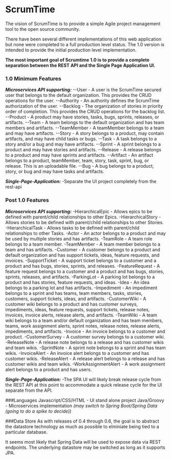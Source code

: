 # ScrumTime

The vision of ScrumTime is to provide a simple Agile project management tool to the open source community.

There have been several different implementations of this web application but none were completed to a full production level status.  The 1.0 version is intended to provide the initial production level implementation.  

**The most important goal of Scrumtime 1.0 is to provide a complete separation between the REST API and the Single Page Application UI.**

### 1.0 Minimum Features
_**Microservices API supporting:**_
--User - A user is the ScrumTime secured user that belongs to the default organization. This provides the CRUD operations for the user.
--Authority - An authority defines the ScrumTime authorization of the user.
--Backlog - The organization of stories in priority order of completion.  This provides the CRUD operations for the backlog list.
--Product - A product may have stories, tasks, bugs, sprints, releases, or artifacts.
--Team - A team belongs to the default organization and has team members and artifacts.
--TeamMember - A teamMember belongs to a team and may have artifacts.
--Story - A story belongs to a product, may contain artifacts, and may have child tasks or bugs.
--Task - A task belongs to a story and/or a bug and may have artifacts.
--Sprint - A sprint belongs to a product and may have stories and artifacts.
--Release - A release belongs to a product and may have sprints and artifacts.
--Artifact - An artifact belongs to a product, teamMember, team, story, task, sprint, bug, or release.  This is an uploadable file.
--Bug - A bug belongs to a product, story, or bug and may have tasks and artifacts.

_**Single-Page-Application:**_
-Separate the UI project completely from the rest-api

### Post 1.0 Features
_**Microservices API supporting:**_ 
-HierarchicalEpic - Allows epics to be defined with parent/child relationships to other Epics.
-HierarchicalStory - Allows stories to be defined with parent/child relationships to other Stories.
-HierarchicalTask - Allows tasks to be defined with parent/child relationships to other Tasks.
-Actor - An actor belongs to a product and may be used by multiple stories and has artifacts.
-TeamRole - A team role belongs to a team member.
-TeamMember - A team member belongs to a team and has artifacts.
-Customer - A customer belongs to a product and default organization and has support tickets, ideas, feature requests, and invoices.
-SupportTicket - A support ticket belongs to a customer and a product and has bugs, stories, sprints, and releases.
-FeatureRequest - A feature request belongs to a customer and a product and has bugs, stories, sprints, releases, and artifacts.
-ParkingLot - A parking lot belongs to a product and has stories, feature requests, and ideas.
-Idea - An idea belongs to a parking lot and has artifacts.
-Impediment - An impediment belongs to a sprint and has teams, team members, tasks, stories, customers, support tickets, ideas, and artifacts.
-CustomerWiki - A customer wiki belongs to a product and has customer surveys, impediments, ideas, feature requests, support tickets, release notes, invoices, invoice alerts, release alerts, and artifacts.
-TeamWiki - A team wiki belongs to a team and/or default organization and has team members, teams, work assignment alerts, sprint notes, release notes, release alerts, impediments, and artifacts.
-Invoice - An invoice belongs to a customer and product.
-CustomerSurvey - A customer survey belongs to a customer wiki.
-ReleaseNote - A release note belongs to a release and has customer wikis and team wikis.
-SprintNote - A sprint note belongs to a sprint and has team wikis.
-InvoiceAlert - An invoice alert belongs to a customer and has customer wikis.
-ReleaseAlert - A release alert belongs to a release and has customer wikis and team wikis.
-WorkAssignmentAlert - A work assignment alert belongs to a product and has users.

_**Single-Page-Application:**_
-The SPA UI will likely break release cycle from the REST API at this point to accommodate a quick release cycle for the UI separate from the API.

###Languages
Javascript/CSS/HTML - UI stand alone project
Java/Groovy - Microservices implementation *(may switch to Spring Boot/Spring Data (going to do a spike to decide))*

###Data Store
As with releases of 0.4 through 0.6, the goal is to abstract the datastore technology as much as possible to elminiate being tied to a particular database.

It seems most likely that Spring Data will be used to expose data via REST endpoints.  The underlying datastore may be switched as long as it supports JPA.